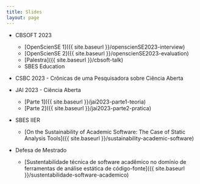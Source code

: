```yaml
---
title: Slides
layout: page
---
```


* CBSOFT 2023
   * [OpenScienSE 1]({{ site.baseurl }}/openscienSE2023-interview)
   * [OpenScienSE 2]({{ site.baseurl }}/openscienSE2023-evaluation)
   * [Palestra]({{ site.baseurl }}/cbsoft-talk)
   * SBES Education

* CSBC 2023 - Crônicas de uma Pesquisadora sobre Ciência Aberta

* JAI 2023 - Ciência Aberta
   * [Parte 1]({{ site.baseurl }}/jai2023-parte1-teoria)
   * [Parte 2]({{ site.baseurl }}/jai2023-parte2-pratica)

* SBES IIER
   * [On the Sustainability of Academic Software: The Case of Static Analysis Tools]({{ site.baseurl }}/sustainability-academic-software)

* Defesa de Mestrado
   * [Sustentabilidade técnica de software acadêmico no domínio de ferramentas de análise estática de código-fonte]({{ site.baseurl }}/sustentabilidade-software-academico)
